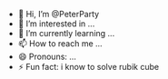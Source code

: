 - 👋 Hi, I’m @PeterParty
- 👀 I’m interested in ...
- 🌱 I’m currently learning ...
- 📫 How to reach me ...
- 😄 Pronouns: ...
- ⚡ Fun fact: i know to solve rubik cube 

<!---
PeterParty/PeterParty is a ✨ special ✨ repository because its `README.md` (this file) appears on your GitHub profile.
You can click the Preview link to take a look at your changes.
--->
